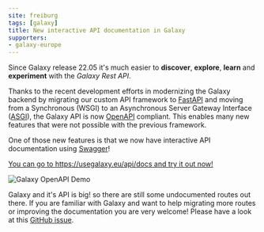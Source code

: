 ```yaml
---
site: freiburg
tags: [galaxy]
title: New interactive API documentation in Galaxy
supporters:
- galaxy-europe
---
```


Since Galaxy release 22.05 it's much easier to **discover**, **explore**, **learn** and **experiment** with the *Galaxy Rest API*.

Thanks to the recent development efforts in modernizing the Galaxy backend by migrating our custom API framework to [FastAPI](https://fastapi.tiangolo.com/) and moving from a Synchronous (WSGI) to an Asynchronous Server Gateway Interface ([ASGI](https://asgi.readthedocs.io/en/latest/specs/main.html)), the Galaxy API is now [OpenAPI](https://github.com/OAI/OpenAPI-Specification) compliant. This enables many new features that were not possible with the previous framework.

One of those new features is that we now have interactive API documentation using [Swagger](https://swagger.io/)!

[You can go to https://usegalaxy.eu/api/docs and try it out now!](https://usegalaxy.eu/api/docs)

![Galaxy OpenAPI Demo](/assets/media/2022-08-05-galaxy-open-api.gif)

Galaxy and it's API is big! so there are still some undocumented routes out there. If you are familiar with Galaxy and want to help migrating more routes or improving the documentation you are very welcome! Please have a look at this [GitHub issue](https://github.com/galaxyproject/galaxy/issues/10889).


